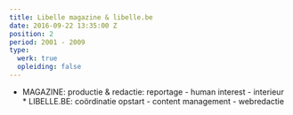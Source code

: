 ```yaml
---
title: Libelle magazine & libelle.be
date: 2016-09-22 13:35:00 Z
position: 2
period: 2001 - 2009
type:
  werk: true
  opleiding: false
---
```


* MAGAZINE: productie & redactie: reportage - human interest - interieur * LIBELLE.BE: coördinatie opstart - content management - webredactie